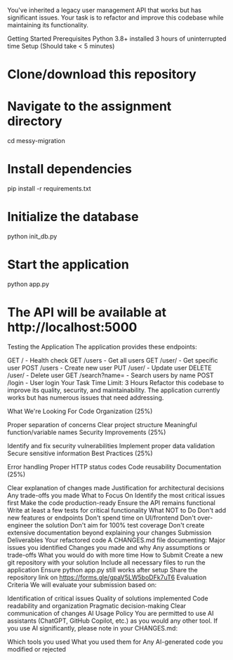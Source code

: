 You've inherited a legacy user management API that works but has significant issues. Your task is to refactor and improve this codebase while maintaining its functionality.

Getting Started
Prerequisites
Python 3.8+ installed
3 hours of uninterrupted time
Setup (Should take < 5 minutes)
# Clone/download this repository
# Navigate to the assignment directory
cd messy-migration

# Install dependencies
pip install -r requirements.txt

# Initialize the database
python init_db.py

# Start the application
python app.py

# The API will be available at http://localhost:5000
Testing the Application
The application provides these endpoints:

GET / - Health check
GET /users - Get all users
GET /user/<id> - Get specific user
POST /users - Create new user
PUT /user/<id> - Update user
DELETE /user/<id> - Delete user
GET /search?name=<name> - Search users by name
POST /login - User login
Your Task
Time Limit: 3 Hours
Refactor this codebase to improve its quality, security, and maintainability. The application currently works but has numerous issues that need addressing.

What We're Looking For
Code Organization (25%)

Proper separation of concerns
Clear project structure
Meaningful function/variable names
Security Improvements (25%)

Identify and fix security vulnerabilities
Implement proper data validation
Secure sensitive information
Best Practices (25%)

Error handling
Proper HTTP status codes
Code reusability
Documentation (25%)

Clear explanation of changes made
Justification for architectural decisions
Any trade-offs you made
What to Focus On
Identify the most critical issues first
Make the code production-ready
Ensure the API remains functional
Write at least a few tests for critical functionality
What NOT to Do
Don't add new features or endpoints
Don't spend time on UI/frontend
Don't over-engineer the solution
Don't aim for 100% test coverage
Don't create extensive documentation beyond explaining your changes
Submission
Deliverables
Your refactored code
A CHANGES.md file documenting:
Major issues you identified
Changes you made and why
Any assumptions or trade-offs
What you would do with more time
How to Submit
Create a new git repository with your solution
Include all necessary files to run the application
Ensure python app.py still works after setup
Share the repository link on https://forms.gle/gpaV5LW5boDFk7uT6
Evaluation Criteria
We will evaluate your submission based on:

Identification of critical issues
Quality of solutions implemented
Code readability and organization
Pragmatic decision-making
Clear communication of changes
AI Usage Policy
You are permitted to use AI assistants (ChatGPT, GitHub Copilot, etc.) as you would any other tool. If you use AI significantly, please note in your CHANGES.md:

Which tools you used
What you used them for
Any AI-generated code you modified or rejected
